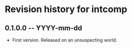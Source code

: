 # Revision history for intcomp

## 0.1.0.0 -- YYYY-mm-dd

* First version. Released on an unsuspecting world.
